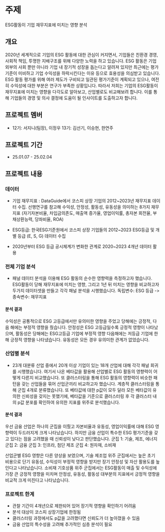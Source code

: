 # 주제
ESG활동이 기업 재무지표에 미치는 영향 분석

## 개요
2020년 세계적으로 기업의 ESG 활동에 대한 관심이 커지면서, 기업들은 친환경 경영, 사회적 책임, 투명한 지배구조를 위해 다양한 노력을 하고 있습니다. ESG 활동은 기업 외부의 사회 뿐만 아니라 기업 내 장기적 성장을 돕는다고 알려져 있지만 최근에는 평가기준이 미비하고 기업 수익성을 하락시킨다는 이유 등으로 효용성을 의심받고 있습니다. ESG 활동 평가를 위해 여러 제도가 구비되고 일관된 평가기준이 계획되고 있으나, 여전히 수익성에 대한 부분은 연구가 부족한 상황입니다. 따라서 저희는 기업의 ESG활동이 재무지표에 미치는 영향을 다각도로 알아보고, 산업별로도 비교해보려 합니다. 이를 통해 기업들의 경영 및 의사 결정에 도움이 될 인사이트를 도출하고자 합니다.


## 프로젝트 멤버
- 12기: 서지니(팀장), 이정우  13기: 김선기, 이승현, 한연주
## 프로젝트 기간
* 25.01.07 - 25.02.04


## 프로젝트 내용 
### 데이터 
- 기업 재무지표 : DataGuide에서 코스피 상장 기업의 2012~2023년 재무지표 데이터 수집. 선행연구를 참고해 수익성, 안정성, 활동성, 유동성을 의미하는 8가지 재무 지표 (자기자본비율, 차입금의존도, 매출액 증가율, 영업이익률, 총자본 회전율, 부채상환능력, 당좌비율, ROA) 
  
- ESG등급: 한국ESG기준원에서 코스피 상장 기업들의 2012~2023 ESG등급 및 개별 등급 (E, S, G) 데이터 수집

- 2020년부터 ESG 등급 공시체계가 변화한 관계로 2020~2023 4개년 데이터 활용



### 전체 기업 분석

- 패널 데이터 분석을 이용해 ESG 활동의 순수한 영향력을 측정하고자 했습니다. ESG활동이 당해 재무지표에 미치는 영향, 그리고 1년 뒤 미치는 영향을 비교하고자 두가지 데이터셋을 만들고 각각 패널 분석을 시행했습니다. 독립변수: ESG 등급 -> 종속변수: 재무지표


#### 분석 결과
  
   수익성은 공통적으로 ESG 고등급에서만 유의미한 영향을 주었고 당해에는 긍정적, 다음 해에는 부정적 영향을 줬습니다.
  안정성은 ESG 고등급일수록 긍정적 영향이 나타났으며, 활동성은 당해에는 ESG고등급 기업에 부정적 영향 다음해에는 저등급 기업에 한해 긍정적 영향을 나타냈습니다.
  유동성은 모든 경우 유의미한 관계가 없었습니다.


### 산업별 분석
- 23개 대분류 산업 중에서 20개 이상 기업이 있는 18개 산업에 대해 각각 패널 회귀를 시행했습니다. 여기서 나온 베타값을 활용해 산업별로 ESG 활동의 영향력이 어떻게 다른지 비교했습니다. 또 클러스터링을 통해 ESG 활동의 영향력이 비슷한 패턴을 갖는 산업들을 묶어 산업군끼리 비교하고자 했습니다. 계층적 클러스터링을 통해 군집 4개로 분류했습니다. 또 베타값에 대한 p값이 모두 달라 모든 베타값이 유의한 신뢰성을 갖지는 못했기에, 베타값을 기준으로 클러스터링 후 각 클러스터 내의 p값 분포를 확인하여 유의한 지표를 위주로 분석했습니다.

#### 분석 결과
  우선 금융 산업은 하나의 군집을 이뤘고 자본비율과 유동성, 영업이익률에 대해 ESG 영향력이 두드러지게 크게 나타났습니다. 하지만 금융 산업이 특수한 ESG 평가기준을 갖고 있다는 점을 고려했을 때 신뢰성이 낮다고 판단했습니다.
  군집 1: 기술, 제조, 에너지 
  군집 2: 금융
  군집 3: 인프라, 첨단 제조
  군집 4: 원자재, 소비재

  산업군별 ESG 영향은 다른 양상을 보였으며, 기술 제조업 위주 군집에서는 높은 초기 비용으로 단기 유동성, 수익성이 부정적 영향을 받지만 장기 안정성 및 자산 활용도를 높인다고 나타났습니다. 소비재 기호상품 위주 군집에서는 ESG활동이 매출 및 수익성에 가장 큰 긍정적 영향을 미치며 안정성, 유동성, 활동성 대부분의 지표에서 긍정적 영향을 비교적 크게 미친다고 나타났습니다.



### 프로젝트 한계 
- 관찰 기간이 4개년으로 제한되어 있어 장기적 영향을 확인하기 어려움
- 분석 대상이 코스피 상장기업에 한정됨
- 클러스터링 과정에서도 p값을 고려했다면 신뢰도가 더 높아졌을 수 있음
- 금융 산업의 특수성을 고려해 추가적인 심층 분석이 필요



